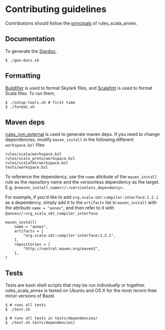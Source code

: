 # Contributing guidelines

Contributions should follow the [principals](../README.md#principals) of rules_scala_annex.

## Documentation

To generate the [Stardoc](https://github.com/bazelbuild/skydoc),

```
$ ./gen-docs.sh
```

## Formatting

[Buildifier](https://github.com/bazelbuild/buildtools/blob/master/buildifier) is used to format Skylark files,
and [Scalafmt](https://scalameta.org/scalafmt/) is used to format Scala files. To run them,

```
$ ./setup-tools.sh # first time
$ ./format.sh
```

## Maven deps

[rules_jvm_external](https://github.com/bazelbuild/rules_jvm_external) is used to generate maven deps. If you need to change
dependencies, modify `maven_install` in the following different `workspace.bzl` files

```
rules/scala/workspace.bzl
rules/scala_proto/workspace.bzl
rules/scalafmt/workspace.bzl
tests/workspace.bzl
```
To reference the dependency, use the `name` attribute of the `maven_install` rule as the repository name and the versionless dependency as the target. E.g. `@<maven_install_name>//:<versionless_dependency>`.

For example, if you'd like to add `org.scala-sbt:compiler-interface:1.2.1` as a dependency, simply add it to the `artifacts` list in `maven_install` with the attribute `name = "annex"`, and then refer to it with `@annex//:org_scala_sbt_compiler_interface`.

```
maven_install(
    name = "annex",
    artifacts = [
        "org.scala-sbt:compiler-interface:1.2.1",
    ],
    repositories = [
        "http://central.maven.org/maven2",
    ],
)
```

## Tests

Tests are bash shell scripts that may be run individually or together.
rules_scala_annex is tested on Ubuntu and OS X for the most recent thee minor versions of Bazel.

```
$ # runs all tests
$ ./test.sh
```

```
$ # runs all tests in tests/dependencies/
$ ./test.sh tests/dependencies/
```
